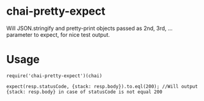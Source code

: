 chai-pretty-expect
==================

Will JSON.stringify and pretty-print objects passed as 2nd, 3rd, ... parameter to expect, for nice test output.

Usage
=====

```
require('chai-pretty-expect')(chai)

expect(resp.statusCode, {stack: resp.body}).to.eql(200); //Will output {stack: resp.body} in case of statusCode is not equal 200
```

